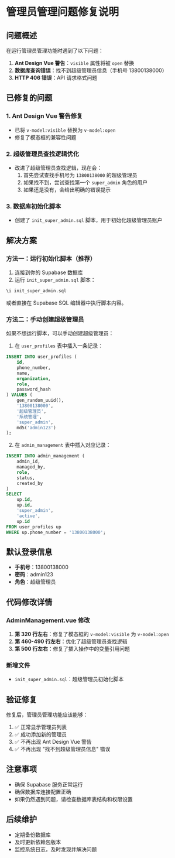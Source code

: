 # 管理员管理问题修复说明

## 问题概述

在运行管理员管理功能时遇到了以下问题：

1. **Ant Design Vue 警告**：`visible` 属性将被 `open` 替换
2. **数据库查询错误**：找不到超级管理员信息（手机号 13800138000）
3. **HTTP 406 错误**：API 请求格式问题

## 已修复的问题

### 1. Ant Design Vue 警告修复
- 已将 `v-model:visible` 替换为 `v-model:open`
- 修复了模态框的兼容性问题

### 2. 超级管理员查找逻辑优化
- 改进了超级管理员查找逻辑，现在会：
  1. 首先尝试查找手机号为 `13800138000` 的超级管理员
  2. 如果找不到，尝试查找第一个 `super_admin` 角色的用户
  3. 如果还是没有，会给出明确的错误提示

### 3. 数据库初始化脚本
- 创建了 `init_super_admin.sql` 脚本，用于初始化超级管理员账户

## 解决方案

### 方法一：运行初始化脚本（推荐）

1. 连接到你的 Supabase 数据库
2. 运行 `init_super_admin.sql` 脚本：

```sql
\i init_super_admin.sql
```

或者直接在 Supabase SQL 编辑器中执行脚本内容。

### 方法二：手动创建超级管理员

如果不想运行脚本，可以手动创建超级管理员：

1. 在 `user_profiles` 表中插入一条记录：

```sql
INSERT INTO user_profiles (
    id,
    phone_number,
    name,
    organization,
    role,
    password_hash
) VALUES (
    gen_random_uuid(),
    '13800138000',
    '超级管理员',
    '系统管理',
    'super_admin',
    md5('admin123')
);
```

2. 在 `admin_management` 表中插入对应记录：

```sql
INSERT INTO admin_management (
    admin_id,
    managed_by,
    role,
    status,
    created_by
)
SELECT 
    up.id,
    up.id,
    'super_admin',
    'active',
    up.id
FROM user_profiles up
WHERE up.phone_number = '13800138000';
```

## 默认登录信息

- **手机号**：13800138000
- **密码**：admin123
- **角色**：超级管理员

## 代码修改详情

### AdminManagement.vue 修改

1. **第 320 行左右**：修复了模态框的 `v-model:visible` 为 `v-model:open`
2. **第 460-490 行左右**：优化了超级管理员查找逻辑
3. **第 500 行左右**：修复了插入操作中的变量引用问题

### 新增文件

- `init_super_admin.sql`：超级管理员初始化脚本

## 验证修复

修复后，管理员管理功能应该能够：

1. ✅ 正常显示管理员列表
2. ✅ 成功添加新的管理员
3. ✅ 不再出现 Ant Design Vue 警告
4. ✅ 不再出现 "找不到超级管理员信息" 错误

## 注意事项

- 确保 Supabase 服务正常运行
- 确保数据库连接配置正确
- 如果仍然遇到问题，请检查数据库表结构和权限设置

## 后续维护

- 定期备份数据库
- 及时更新依赖包版本
- 监控系统日志，及时发现并解决问题
